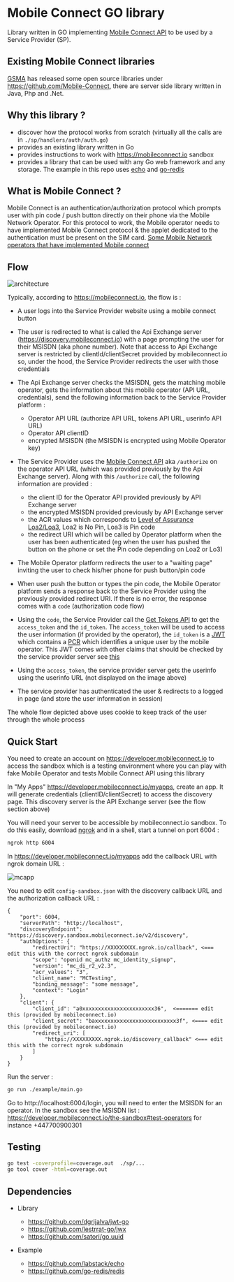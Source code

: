 # Mobile Connect GO library

Library written in GO implementing [Mobile Connect API](https://mobileconnect.io/) to be used by a Service Provider (SP).

## Existing Mobile Connect libraries

[GSMA](https://www.gsma.com) has released some open source libraries under https://github.com/Mobile-Connect, there are server side library written in Java, Php and .Net.

## Why this library ?

* discover how the protocol works from scratch (virtually all the calls are in `./sp/handlers/auth/auth.go`)
* provides an existing library written in Go
* provides instructions to work with https://mobileconnect.io sandbox
* provides a library that can be used with any Go web framework and any storage. The example in this repo uses [echo](https://github.com/labstack/echo) and [go-redis](https://github.com/go-redis/redis)

## What is Mobile Connect ?

Mobile Connect is an authentication/authorization protocol which prompts user with pin code / push button directly on their phone via the Mobile Network Operator. For this protocol to work, the Mobile operator needs to have implemented Mobile Connect protocol & the applet dedicated to the authentication must be present on the SIM card. [Some Mobile Network operators that have implemented Mobile connect](https://mobileconnect.io/about/#map)

## Flow

![architecture](https://user-images.githubusercontent.com/5183022/70481202-2726b280-1ae2-11ea-915c-1f6e3e26d69b.png)

Typically, according to https://mobileconnect.io, the flow is : 

* A user logs into the Service Provider website using a mobile connect button 
* The user is redirected to what is called the Api Exchange server (https://discovery.mobileconnect.io) with a page prompting the user for their MSISDN (aka phone number). Note that access to Api Exchange server is restricted by clientId/clientSecret provided by mobileconnect.io so, under the hood, the Service Provider redirects the user with those credentials
* The Api Exchange server checks the MSISDN, gets the matching mobile operator, gets the information about this mobile operator (API URL, credentials), send the following information back to the Service Provider platform :
  * Operator API URL (authorize API URL, tokens API URL, userinfo API URL)
  * Operator API clientID
  * encrypted MSISDN (the MSISDN is encrypted using Mobile Operator key)

* The Service Provider uses the [Mobile Connect API](https://developer.mobileconnect.io/authenticate-api) aka `/authorize` on the operator API URL (which was provided previously by the Api Exchange server). Along with this `/authorize` call, the following information are provided : 

  * the client ID for the Operator API provided previously by API Exchange server
  * the encrypted MSISDN provided previously by API Exchange server
  * the ACR values which corresponds to 
  [Level of Assurance Loa2/Loa3](https://developer.mobileconnect.io/level-of-assurance), Loa2 is No Pin, Loa3 is Pin code
  * the redirect URI which will be called by Operator platform when the user has been authenticated (eg when the user has pushed the button on the phone or set the Pin code depending on Loa2 or Lo3)

* The Mobile Operator platform redirects the user to a "waiting page" inviting the user to check his/her phone for push button/pin code
* When user push the button or types the pin code, the Mobile Operator platform sends a response back to the Service Provider using the previously provided redirect URI. If there is no error, the response comes with a `code` (authorization code flow)
* Using the `code`, the Service Provider call the [Get Tokens API](https://developer.mobileconnect.io/authenticate-api#tag/v1.1%2Fpaths%2F~1v1.1~1token_endpoint%2Fpost) to get the `access_token` and the `id_token`. The `access_token` will be used to access the user information (if provided by the operator), the `id_token` is a [JWT](https://jwt.io/) which contains a [PCR](https://developer.mobileconnect.io/the-pcr) which identifies a unique user by the mobile operator. This JWT comes with other claims that should be checked by the service provider server see [this](https://developer.mobileconnect.io/mc-tokens)
* Using the `access_token`, the service provider server gets the userinfo using the userinfo URL (not displayed on the image above)
* The service provider has authenticated the user & redirects to a logged in page (and store the user information in session)

The whole flow depicted above uses cookie to keep track of the user through the whole process

## Quick Start

You need to create an account on https://developer.mobileconnect.io to access the sandbox which is a testing environment where you can play with fake Mobile Operator and tests Mobile Connect API using this library

In "My Apps" https://developer.mobileconnect.io/myapps, create an app. It will generate credentials (clientID/clientSecret) to access the discovery page. This discovery server is the API Exchange server (see the flow section above)

You will need your server to be accessible by mobileconnect.io sandbox. To do this easily, download [ngrok](https://ngrok.com/) and in a shell, start a tunnel on port 6004 :

```bash
ngrok http 6004
```

In https://developer.mobileconnect.io/myapps add the callback URL with ngrok domain URL : 

![mcapp](https://user-images.githubusercontent.com/5183022/70481161-05c5c680-1ae2-11ea-8251-e392dd657f1e.png)

You need to edit `config-sandbox.json` with the discovery callback URL and the authorization callback URL : 

```
{
	"port": 6004,
	"serverPath": "http://localhost",
	"discoveryEndpoint": "https://discovery.sandbox.mobileconnect.io/v2/discovery",
	"authOptions": {
		"redirectUri": "https://XXXXXXXXX.ngrok.io/callback", <=== edit this with the correct ngrok subdomain
		"scope": "openid mc_authz mc_identity_signup",
		"version": "mc_di_r2_v2.3",
		"acr_values": "3",
		"client_name": "MCTesting",
		"binding_message": "some message",
		"context": "Login"
	},
	"client": {
		"client_id": "a0xxxxxxxxxxxxxxxxxxxxxxx36",  <======= edit this (provided by mobileconnect.io)
		"client_secret": "baxxxxxxxxxxxxxxxxxxxxxxxxxx3f", <==== edit this (provided by mobileconnect.io)
		"redirect_uri": [
			"https://XXXXXXXXX.ngrok.io/discovery_callback" <=== edit this with the correct ngrok subdomain
		]
	}
}
```

Run the server : 

```bash
go run ./example/main.go
```

Go to http://localhost:6004/login, you will need to enter the MSISDN for an operator. In the sandbox see the MSISDN list : https://developer.mobileconnect.io/the-sandbox#test-operators for instance +447700900301

## Testing

```bash
go test -coverprofile=coverage.out  ./sp/...
go tool cover -html=coverage.out
```

## Dependencies

* Library
  * https://github.com/dgrijalva/jwt-go
  * https://github.com/lestrrat-go/jwx
  * https://github.com/satori/go.uuid

* Example
  * https://github.com/labstack/echo
  * https://github.com/go-redis/redis